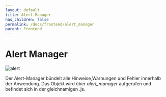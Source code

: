 ```yaml
---
layout: default
title: Alert-Manager
has_children: false
permalink: /docs/frontend/alert_manager
parent: Frontend
---
```


# Alert Manager

![alert]({{site.baseurl}}/assets/images/alert.png)

Der Alert-Manager bündelt alle Hinweise,Warnungen und Fehler innerhalb der Anwendung. Das Objekt wird über _alert_manager_ aufgerufen und befindet sich in der gleichnamigen .js. 